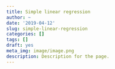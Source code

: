 ```yaml
---
title: Simple linear regression
author: ~
date: '2019-04-12'
slug: simple-linear-regression
categories: []
tags: []
draft: yes
meta_img: image/image.png
description: Description for the page.
---
```

